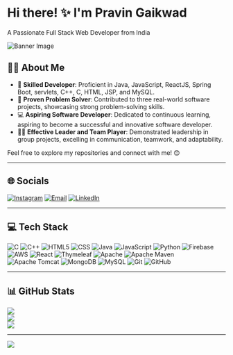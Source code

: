 
# Hi there! ✨ I'm **Pravin Gaikwad**  
A Passionate Full Stack Web Developer from India

![Banner Image](https://via.placeholder.com/1200x400.png?text=Welcome+to+Pravin+Gaikwad's+GitHub)

## 🙋‍♂️ About Me

- 🔭 **Skilled Developer**: Proficient in Java, JavaScript, ReactJS, Spring Boot, servlets, C++, C, HTML, JSP, and MySQL.
- 🌱 **Proven Problem Solver**: Contributed to three real-world software projects, showcasing strong problem-solving skills.
- 💻 **Aspiring Software Developer**: Dedicated to continuous learning, aspiring to become a successful and innovative software developer.
- 👩‍🎓 **Effective Leader and Team Player**: Demonstrated leadership in group projects, excelling in communication, teamwork, and adaptability.

Feel free to explore my repositories and connect with me! 😊

---

## 🌐 Socials
[![Instagram](https://img.shields.io/badge/Instagram-%23E4405F.svg?logo=Instagram&logoColor=white)](https://instagram.com/Pravin_Gaikwad_2359) 
[![Email](https://img.shields.io/badge/Email-%23D14836.svg?logo=gmail&logoColor=white)](mailto:gaikwadpravin667@gmail.com)
[![LinkedIn](https://img.shields.io/badge/LinkedIn-%230077B5.svg?logo=linkedin&logoColor=white)](https://www.linkedin.com/in/pravin-gaikwad-1a5924282/?trk=opento_sprofile_details)  




---

## 💻 Tech Stack
![C](https://img.shields.io/badge/c-%2300599C.svg?style=for-the-badge&logo=c&logoColor=white) 
![C++](https://img.shields.io/badge/c++-%2300599C.svg?style=for-the-badge&logo=c%2B%2B&logoColor=white) 
![HTML5](https://img.shields.io/badge/html5-%23E34F26.svg?style=for-the-badge&logo=html5&logoColor=white) 
![CSS](https://img.shields.io/badge/css-%231572B6.svg?style=for-the-badge&logo=css3&logoColor=white) 
![Java](https://img.shields.io/badge/java-%23ED8B00.svg?style=for-the-badge&logo=openjdk&logoColor=white) 
![JavaScript](https://img.shields.io/badge/javascript-%23323330.svg?style=for-the-badge&logo=javascript&logoColor=%23F7DF1E) 
![Python](https://img.shields.io/badge/python-3670A0?style=for-the-badge&logo=python&logoColor=ffdd54) 
![Firebase](https://img.shields.io/badge/firebase-%23039BE5.svg?style=for-the-badge&logo=firebase) 
![AWS](https://img.shields.io/badge/AWS-%23FF9900.svg?style=for-the-badge&logo=amazon-aws&logoColor=white) 
![React](https://img.shields.io/badge/react-%2320232a.svg?style=for-the-badge&logo=react&logoColor=%2361DAFB) 
![Thymeleaf](https://img.shields.io/badge/Thymeleaf-%23005C0F.svg?style=for-the-badge&logo=Thymeleaf&logoColor=white) 
![Apache](https://img.shields.io/badge/apache-%23D42029.svg?style=for-the-badge&logo=apache&logoColor=white) 
![Apache Maven](https://img.shields.io/badge/Apache%20Maven-C71A36?style=for-the-badge&logo=Apache%20Maven&logoColor=white) 
![Apache Tomcat](https://img.shields.io/badge/apache%20tomcat-%23F8DC75.svg?style=for-the-badge&logo=apache-tomcat&logoColor=black) 
![MongoDB](https://img.shields.io/badge/MongoDB-%234ea94b.svg?style=for-the-badge&logo=mongodb&logoColor=white) 
![MySQL](https://img.shields.io/badge/mysql-4479A1.svg?style=for-the-badge&logo=mysql&logoColor=white) 
![Git](https://img.shields.io/badge/git-%23F05033.svg?style=for-the-badge&logo=git&logoColor=white) 
![GitHub](https://img.shields.io/badge/github-%23121011.svg?style=for-the-badge&logo=github&logoColor=white)


---

## 📊 GitHub Stats
![](https://github-readme-stats.vercel.app/api?username=Gaikwad2359&theme=dark&hide_border=false&include_all_commits=false&count_private=false)<br/>
![](https://github-readme-streak-stats.herokuapp.com/?user=Gaikwad2359&theme=dark&hide_border=false)<br/>
![](https://github-readme-stats.vercel.app/api/top-langs/?username=Gaikwad2359&theme=dark&hide_border=false&include_all_commits=false&count_private=false&layout=compact)

---

[![](https://visitcount.itsvg.in/api?id=Gaikwad2359&icon=0&color=0)](https://visitcount.itsvg.in)

<!-- Proudly created with GPRM ( https://gprm.itsvg.in ) -->

